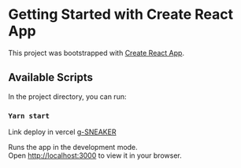 # Getting Started with Create React App

This project was bootstrapped with [Create React App](https://github.com/facebook/create-react-app).

## Available Scripts

In the project directory, you can run:

### `Yarn start`

Link deploy in vercel [g-SNEAKER](https://g-sneaker-7x4kq7jig-quocbinh1812.vercel.app/)

Runs the app in the development mode.\
Open [http://localhost:3000](http://localhost:3000) to view it in your browser.

